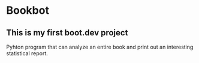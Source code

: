 # Bookbot
## This is my first boot.dev project
Pyhton program that can analyze an entire book and print out an interesting statistical report.
